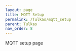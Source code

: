 ```yaml
---
layout: page
title: MQTT Setup
permalink: /Tulkas/mqtt_setup
parent: Tulkas
nav_order: 8
---
```


MQTT setup page

